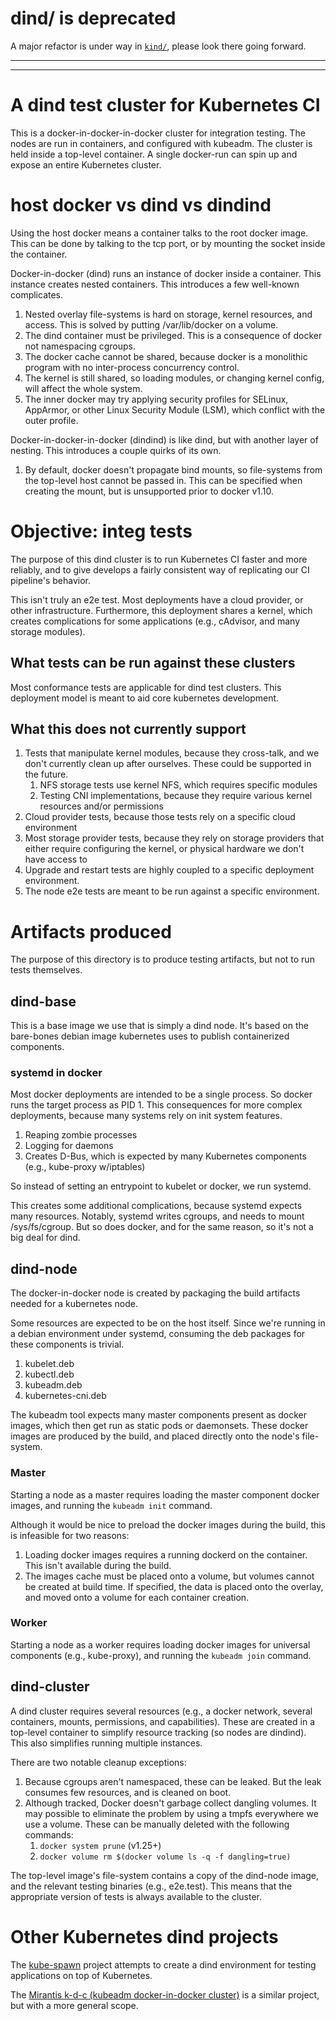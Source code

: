 # **dind/ is deprecated**

A major refactor is under way in [`kind/`](./../kind), please look there going 
forward.

----------------------------------------------
----------------------------------------------

# A dind test cluster for Kubernetes CI

This is a docker-in-docker-in-docker cluster for integration testing. The nodes are
run in containers, and configured with kubeadm. The cluster is held inside a
top-level container. A single docker-run can spin up and expose an entire Kubernetes
cluster.

# host docker vs dind vs dindind

Using the host docker means a container talks to the root docker image. This can
be done by talking to the tcp port, or by mounting the socket inside the
container.

Docker-in-docker (dind) runs an instance of docker inside a container. This
instance creates nested containers. This introduces a few well-known complicates.

1. Nested overlay file-systems is hard on storage, kernel resources, and access.
   This is solved by putting /var/lib/docker on a volume.
1. The dind container must be privileged. This is a consequence of docker not
   namespacing cgroups.
1. The docker cache cannot be shared, because docker is a monolithic program
   with no inter-process concurrency control.
1. The kernel is still shared, so loading modules, or changing kernel config,
   will affect the whole system.
1. The inner docker may try applying security profiles for SELinux, AppArmor,
   or other Linux Security Module (LSM), which conflict with the outer
   profile.

Docker-in-docker-in-docker (dindind) is like dind, but with another layer of
nesting. This introduces a couple quirks of its own.

1. By default, docker doesn't propagate bind mounts, so file-systems from the
   top-level host cannot be passed in. This can be specified when creating the
   mount, but is unsupported prior to docker v1.10.

# Objective: integ tests

The purpose of this dind cluster is to run Kubernetes CI faster and more
reliably, and to give develops a fairly consistent way of replicating our CI
pipeline's behavior.

This isn't truly an e2e test. Most deployments have a cloud provider, or other
infrastructure. Furthermore, this deployment shares a kernel, which creates
complications for some applications (e.g., cAdvisor, and many storage modules).

## What tests can be run against these clusters

Most conformance tests are applicable for dind test clusters. This deployment
model is meant to aid core kubernetes development.

## What this does not currently support

1. Tests that manipulate kernel modules, because they cross-talk, and we don't
   currently clean up after ourselves. These could be supported in the future.
   1. NFS storage tests use kernel NFS, which requires specific modules
   1. Testing CNI implementations, because they require various kernel resources
      and/or permissions
1. Cloud provider tests, because those tests rely on a specific cloud
   environment
1. Most storage provider tests, because they rely on storage providers that
   either require configuring the kernel, or physical hardware we don't have
   access to
1. Upgrade and restart tests are highly coupled to a specific deployment
   environment.
1. The node e2e tests are meant to be run against a specific environment.

# Artifacts produced

The purpose of this directory is to produce testing artifacts, but not to run
tests themselves.

## dind-base

This is a base image we use that is simply a dind node. It's based on the
bare-bones debian image kubernetes uses to publish containerized components.

### systemd in docker

Most docker deployments are intended to be a single process. So docker runs the
target process as PID 1. This consequences for more complex deployments, because
many systems rely on init system features.

1. Reaping zombie processes
1. Logging for daemons
1. Creates D-Bus, which is expected by many Kubernetes components (e.g.,
   kube-proxy w/iptables)

So instead of setting an entrypoint to kubelet or docker, we run systemd.

This creates some additional complications, because systemd expects many
resources. Notably, systemd writes cgroups, and needs to mount /sys/fs/cgroup.
But so does docker, and for the same reason, so it's not a big deal for dind.

## dind-node

The docker-in-docker node is created by packaging the build artifacts needed for
a kubernetes node.

Some resources are expected to be on the host itself. Since we're running in a
debian environment under systemd, consuming the deb packages for these
components is trivial.

1. kubelet.deb
1. kubectl.deb
1. kubeadm.deb
1. kubernetes-cni.deb

The kubeadm tool expects many master components present as docker images, which
then get run as static pods or daemonsets. These docker images are produced by
the build, and placed directly onto the node's file-system.

### Master

Starting a node as a master requires loading the master component docker images,
and running the `kubeadm init` command.

Although it would be nice to preload the docker images during the build, this is
infeasible for two reasons:
1. Loading docker images requires a running dockerd on the container. This isn't
   available during the build.
1. The images cache must be placed onto a volume, but volumes cannot be created
   at build time. If specified, the data is placed onto the overlay, and moved
   onto a volume for each container creation.

### Worker

Starting a node as a worker requires loading docker images for universal
components (e.g., kube-proxy), and running the `kubeadm join` command.

## dind-cluster

A dind cluster requires several resources (e.g., a docker network, several
containers, mounts, permissions, and capabilities). These are created in a
top-level container to simplify resource tracking (so nodes are dindind). This
also simplifies running multiple instances.

There are two notable cleanup exceptions:
1. Because cgroups aren't namespaced, these can be leaked. But the leak consumes
   few resources, and is cleaned on boot.
1. Although tracked, Docker doesn't garbage collect dangling volumes. It may
   possible to eliminate the problem by using a tmpfs everywhere we use a
   volume. These can be manually deleted with the following commands:
   1. `docker system prune` (v1.25+)
   1. `docker volume rm $(docker volume ls -q -f dangling=true)`

The top-level image's file-system contains a copy of the dind-node image, and
the relevant testing binaries (e.g., e2e.test). This means that the appropriate
version of tests is always available to the cluster.

# Other Kubernetes dind projects

The [kube-spawn](https://github.com/kinvolk/kube-spawn) project attempts to
create a dind environment for testing applications on top of Kubernetes.

The [Mirantis k-d-c (kubeadm docker-in-docker cluster)](https://github.com/Mirantis/kubeadm-dind-cluster) is a similar project, but with a more general scope.
